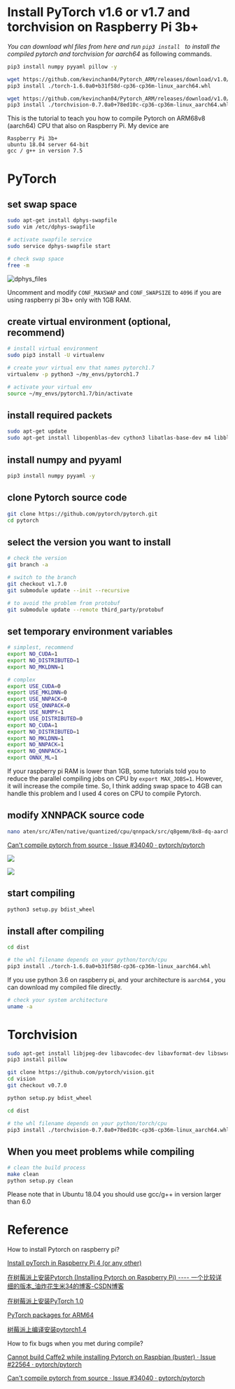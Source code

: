 # Install PyTorch v1.6 or v1.7 and torchvision on Raspberry Pi 3b+

*You can download whl files from here and run `pip3 install ` to install the compiled pytorch and torchvision for aarch64* as following commands.
```bash
pip3 install numpy pyyaml pillow -y

wget https://github.com/kevinchan04/Pytorch_ARM/releases/download/v1.0/torch-1.6.0a0+b31f58d-cp36-cp36m-linux_aarch64.whl
pip3 install ./torch-1.6.0a0+b31f58d-cp36-cp36m-linux_aarch64.whl

wget https://github.com/kevinchan04/Pytorch_ARM/releases/download/v1.0/torchvision-0.7.0a0+78ed10c-cp36-cp36m-linux_aarch64.whl
pip3 install ./torchvision-0.7.0a0+78ed10c-cp36-cp36m-linux_aarch64.whl
```


This is the tutorial to teach you how to compile Pytorch on ARM68v8 (aarch64) CPU that also on Raspberry Pi. My device are

```
Raspberry Pi 3b+
ubuntu 18.04 server 64-bit
gcc / g++ in version 7.5 
```

# PyTorch

## set swap space

```bash
sudo apt-get install dphys-swapfile
sudo vim /etc/dphys-swapfile

# activate swapfile service
sudo service dphys-swapfile start

# check swap space
free -m
```

![dphys_files](pictures/picture3.png)

Uncomment and modify `CONF_MAXSWAP` and `CONF_SWAPSIZE` to `4096` if you are using raspberry pi 3b+ only with 1GB RAM.

## create virtual environment (optional, recommend)

```bash
# install virtual environment
sudo pip3 install -U virtualenv

# create your virtual env that names pytorch1.7
virtualenv -p python3 ~/my_envs/pytorch1.7

# activate your virtual env
source ~/my_envs/pytorch1.7/bin/activate
```

## install required packets

```bash
sudo apt-get update
sudo apt-get install libopenblas-dev cython3 libatlas-base-dev m4 libblas-dev cmake -y
```

## install numpy and pyyaml

```bash
pip3 install numpy pyyaml -y
```

## clone Pytorch source code

```bash
git clone https://github.com/pytorch/pytorch.git
cd pytorch
```

## select the version you want to install

```bash
# check the version 
git branch -a

# switch to the branch
git checkout v1.7.0
git submodule update --init --recursive 

# to avoid the problem from protobuf
git submodule update --remote third_party/protobuf
```

## set temporary environment variables

```bash
# simplest, recommend
export NO_CUDA=1 
export NO_DISTRIBUTED=1 
export NO_MKLDNN=1
```

```bash
# complex
export USE_CUDA=0 
export USE_MKLDNN=0 
export USE_NNPACK=0 
export USE_QNNPACK=0 
export USE_NUMPY=1 
export USE_DISTRIBUTED=0 
export NO_CUDA=1 
export NO_DISTRIBUTED=1 
export NO_MKLDNN=1 
export NO_NNPACK=1 
export NO_QNNPACK=1 
export ONNX_ML=1
```

If your raspberry pi RAM is lower than 1GB, some tutorials told you to reduce the parallel compiling jobs on CPU by `export MAX_JOBS=1`. However, it will increase the compile time. So, I think adding swap space to 4GB can handle this problem and I used 4 cores on CPU to compile Pytorch.

## modify XNNPACK source code

```bash
nano aten/src/ATen/native/quantized/cpu/qnnpack/src/q8gemm/8x8-dq-aarch64-neon.S
```

[Can't compile pytorch from source · Issue #34040 · pytorch/pytorch](https://github.com/pytorch/pytorch/issues/34040)

![](pictures/picture1.png)

![](pictures/picture2.png)

## start compiling

```bash
python3 setup.py bdist_wheel
```

## install after compiling

```bash
cd dist

# the whl filename depends on your python/torch/cpu
pip3 install ./torch-1.6.0a0+b31f58d-cp36-cp36m-linux_aarch64.whl
```

If you use python 3.6 on raspberry pi, and your architecture is `aarch64` , you can download my compiled file directly.

```bash
# check your system architecture
uname -a
```

# Torchvision

```bash
sudo apt-get install libjpeg-dev libavcodec-dev libavformat-dev libswscale-dev
pip3 install pillow

git clone https://github.com/pytorch/vision.git
cd vision
git checkout v0.7.0

python setup.py bdist_wheel
```

```bash
cd dist

# the whl filename depends on your python/torch/cpu
pip3 install ./torchvision-0.7.0a0+78ed10c-cp36-cp36m-linux_aarch64.whl
```

## When you meet problems while compiling

```bash
# clean the build process
make clean
python setup.py clean
```

Please note that in Ubuntu 18.04 you should use gcc/g++ in version larger than 6.0


# Reference

How to install Pytorch on raspberry pi?

[Install pyTorch in Raspberry Pi 4 (or any other)](https://gist.github.com/akaanirban/621e63237e63bb169126b537d7a1d979)

[在树莓派上安装Pytorch (Installing Pytorch on Raspberry Pi) ---- 一个比较详细的版本_油炸花生米34的博客-CSDN博客](https://blog.csdn.net/weixin_39965127/article/details/102686314)

[在树莓派上安装PyTorch 1.0](https://zhuanlan.zhihu.com/p/57938855)

[PyTorch packages for ARM64](https://mathinf.eu/pytorch/arm64/)

[树莓派上编译安装pytorch1.4](https://cloud.tencent.com/developer/article/1625850)

How to fix bugs when you met during compile?

[Cannot build Caffe2 while installing Pytorch on Raspbian (buster) · Issue #22564 · pytorch/pytorch](https://github.com/pytorch/pytorch/issues/22564#issuecomment-509029165)

[Can't compile pytorch from source · Issue #34040 · pytorch/pytorch](https://github.com/pytorch/pytorch/issues/34040)
